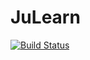 # JuLearn

[![Build Status](https://travis-ci.org/AStupidBear/JuLearn.jl.svg?branch=master)](https://travis-ci.org/AStupidBear/JuLearn.jl)
